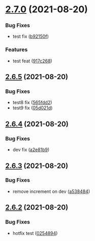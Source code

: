 # [2.7.0](https://github.com/BanJoeH/PANTRI/compare/2.6.5...2.7.0) (2021-08-20)


### Bug Fixes

* test fix ([b92150f](https://github.com/BanJoeH/PANTRI/commit/b92150f89c0de315f4aa1cbef0246b9b2c50af72))


### Features

* test feat ([917c268](https://github.com/BanJoeH/PANTRI/commit/917c2685b03146bf7fc5d488ac7637ba8e1dffca))



## [2.6.5](https://github.com/BanJoeH/PANTRI/compare/2.6.4...2.6.5) (2021-08-20)


### Bug Fixes

* test8 fix ([565fdd2](https://github.com/BanJoeH/PANTRI/commit/565fdd2da374d8d96d9a4c0c71e3bed3bea6a0fa))
* test9 fix ([05d021d](https://github.com/BanJoeH/PANTRI/commit/05d021d5bb476a8e7c8d04efd3abeca2553fc7ad))



## [2.6.4](https://github.com/BanJoeH/PANTRI/compare/2.6.3...2.6.4) (2021-08-20)


### Bug Fixes

* dev fix ([a2e81b9](https://github.com/BanJoeH/PANTRI/commit/a2e81b90f5fe249e6e2a9f988939d18bb6f8214e))



## [2.6.3](https://github.com/BanJoeH/PANTRI/compare/2.6.2...2.6.3) (2021-08-20)


### Bug Fixes

* remove increment on dev ([a538484](https://github.com/BanJoeH/PANTRI/commit/a538484d661c0cb222e49d1b33b058aa9439773e))



## [2.6.2](https://github.com/BanJoeH/PANTRI/compare/2.6.1...2.6.2) (2021-08-20)


### Bug Fixes

* hotfix test ([0254894](https://github.com/BanJoeH/PANTRI/commit/0254894046c65dad35fafdd739e103a0eb2bfa61))



